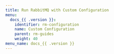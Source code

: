 ```yaml
---
title: Run RabbitMQ with Custom Configuration
menu:
  docs_{{ .version }}:
    identifier: rm-configuration
    name: Custom Configuration
    parent: rm-guides
    weight: 40
menu_name: docs_{{ .version }}
---
```

